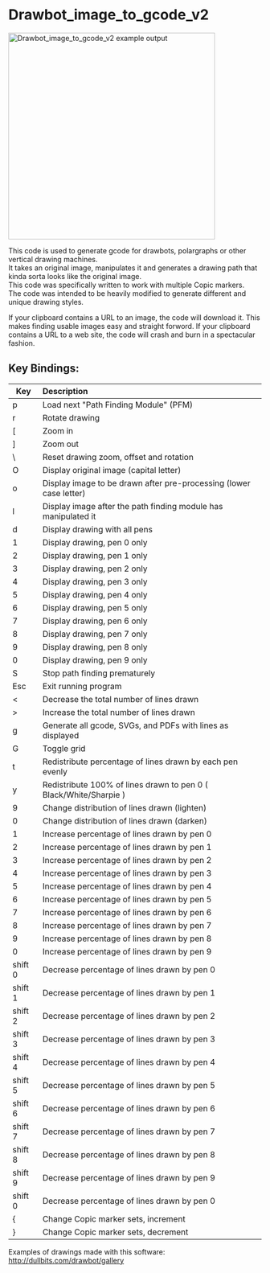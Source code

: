 # Drawbot_image_to_gcode_v2
<img src="pics/github1.png" height="411" alt="Drawbot_image_to_gcode_v2 example output"/>

This code is used to generate gcode for drawbots, polargraphs or other vertical drawing machines. \
It takes an original image, manipulates it and generates a drawing path that kinda sorta looks like the original image. \
This code was specifically written to work with multiple Copic markers. \
The code was intended to be heavily modified to generate different and unique drawing styles.

If your clipboard contains a URL to an image, the code will download it.  This makes finding usable images easy and straight forword.
If your clipboard contains a URL to a web site, the code will crash and burn in a spectacular fashion.

## Key Bindings:
| Key | Description |
| ------------- |:-------------|
| p | Load next "Path Finding Module" (PFM) |
| r | Rotate drawing |
| [ | Zoom in |
| ] | Zoom out |
| \ | Reset drawing zoom, offset and rotation |
| O | Display original image (capital letter) |
| o | Display image to be drawn after pre-processing (lower case letter) |
| l | Display image after the path finding module has manipulated it |
| d | Display drawing with all pens |
| <ctrl> 1 | Display drawing, pen 0 only |
| <ctrl> 2 | Display drawing, pen 1 only |
| <ctrl> 3 | Display drawing, pen 2 only |
| <ctrl> 4 | Display drawing, pen 3 only |
| <ctrl> 5 | Display drawing, pen 4 only |
| <ctrl> 6 | Display drawing, pen 5 only |
| <ctrl> 7 | Display drawing, pen 6 only |
| <ctrl> 8 | Display drawing, pen 7 only |
| <ctrl> 9 | Display drawing, pen 8 only |
| <ctrl> 0 | Display drawing, pen 9 only |
| S | Stop path finding prematurely |
| Esc | Exit running program |
| < | Decrease the total number of lines drawn |
| > | Increase the total number of lines drawn |
| g | Generate all gcode, SVGs, and PDFs with lines as displayed |
| G | Toggle grid |
| t | Redistribute percentage of lines drawn by each pen evenly |
| y | Redistribute 100% of lines drawn to pen 0 ( Black/White/Sharpie ) |
| 9 | Change distribution of lines drawn (lighten) |
| 0 | Change distribution of lines drawn (darken) |
| 1 | Increase percentage of lines drawn by pen 0 |
| 2 | Increase percentage of lines drawn by pen 1 |
| 3 | Increase percentage of lines drawn by pen 2 |
| 4 | Increase percentage of lines drawn by pen 3 |
| 5 | Increase percentage of lines drawn by pen 4 |
| 6 | Increase percentage of lines drawn by pen 5 |
| 7 | Increase percentage of lines drawn by pen 6 |
| 8 | Increase percentage of lines drawn by pen 7 |
| 9 | Increase percentage of lines drawn by pen 8 |
| 0 | Increase percentage of lines drawn by pen 9 |
| shift 0 | Decrease percentage of lines drawn by pen 0 |
| shift 1 | Decrease percentage of lines drawn by pen 1 |
| shift 2 | Decrease percentage of lines drawn by pen 2 |
| shift 3 | Decrease percentage of lines drawn by pen 3 |
| shift 4 | Decrease percentage of lines drawn by pen 4 |
| shift 5 | Decrease percentage of lines drawn by pen 5 |
| shift 6 | Decrease percentage of lines drawn by pen 6 |
| shift 7 | Decrease percentage of lines drawn by pen 7 |
| shift 8 | Decrease percentage of lines drawn by pen 8 |
| shift 9 | Decrease percentage of lines drawn by pen 9 |
| shift 0 | Decrease percentage of lines drawn by pen 0 |
| { | Change Copic marker sets, increment |
| } | Change Copic marker sets, decrement |


Examples of drawings made with this software:  http://dullbits.com/drawbot/gallery
